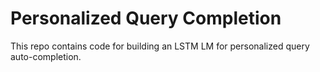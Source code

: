 # Personalized Query Completion

This repo contains code for building an LSTM LM for personalized query auto-completion.
